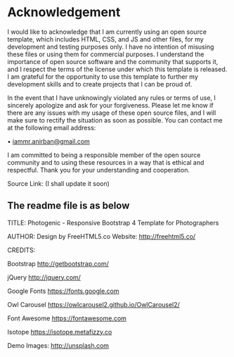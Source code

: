 # Acknowledgement   

I would like to acknowledge that I am currently using an open source template, which includes HTML, CSS, and JS and other files, for my development and testing purposes only. I have no intention of misusing these files or using them for commercial purposes. I understand the importance of open source software and the community that supports it, and I respect the terms of the license under which this template is released. I am grateful for the opportunity to use this template to further my development skills and to create projects that I can be proud of.


In the event that I have unknowingly violated any rules or terms of use, I sincerely apologize and ask for your forgiveness. Please let me know if there are any issues with my usage of these open source files, and I will make sure to rectify the situation as soon as possible. You can contact me at the following email address: 

• iammr.anirban@gmail.com

 I am committed to being a responsible member of the open source community and to using these resources in a way that is ethical and respectful. Thank you for your understanding and cooperation.

Source Link: (I shall update it soon)

## The readme file is as below


TITLE: 
Photogenic - Responsive Bootstrap 4 Template for Photographers

AUTHOR:
Design by FreeHTML5.co
Website: http://freehtml5.co/



CREDITS:

Bootstrap
http://getbootstrap.com/

jQuery
http://jquery.com/

Google Fonts
https://fonts.google.com

Owl Carousel
https://owlcarousel2.github.io/OwlCarousel2/

Font Awesome
https://fontawesome.com

Isotope
https://isotope.metafizzy.co

Demo Images:
http://unsplash.com

